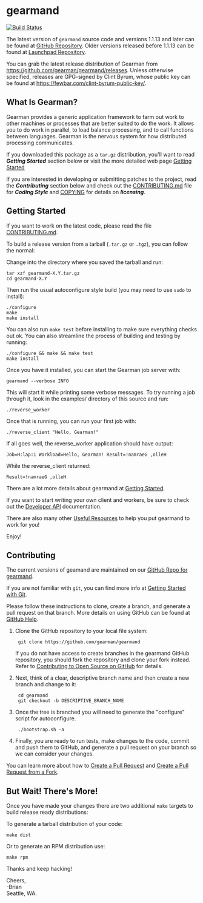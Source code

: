 gearmand
========

[![Build Status](https://app.travis-ci.com/gearman/gearmand.svg?branch=master)](https://app.travis-ci.com/github/gearman/gearmand)

The latest version of ```gearmand``` source code and versions 1.1.13 and later can be found at [GitHub Repository](https://github.com/gearman/gearmand). Older versions released before 1.1.13 can be found at [Launchpad Repository](http://launchpad.net/gearmand/).

You can grab the latest release distribution of Gearman from https://github.com/gearman/gearmand/releases. Unless otherwise specified, releases are GPG-signed by Clint Byrum, whose public key can be found at https://fewbar.com/clint-byrum-public-key/.


What Is Gearman?
----------------

Gearman provides a generic application framework to farm out work to other machines or processes that are better suited to do the work. It allows you to do work in parallel, to load balance processing, and to call functions between languages. Gearman is the nervous system for how distributed processing communicates.

If you downloaded this package as a ```tar.gz``` distribution, you'll want to read ***Getting Started*** section below or visit the more detailed web page [Getting Started](http://gearman.org/getting-started/)

If you are interested in developing or submitting patches to the project, read the ***Contributing*** section below and check out the [CONTRIBUTING.md](https://github.com/gearman/gearmand/blob/master/CONTRIBUTING.md) file for ***Coding Style*** and [COPYING](https://github.com/gearman/gearmand/blob/master/COPYING) for details on ***licensing***.


Getting Started
---------------

If you want to work on the latest code, please read the file [CONTRIBUTING.md](https://github.com/gearman/gearmand/blob/master/CONTRIBUTING.md).

To build a release version from a tarball (```.tar.gz``` or ```.tgz```), you can follow the normal:

Change into the directory where you saved the tarball and run:

    tar xzf gearmand-X.Y.tar.gz
    cd gearmand-X.Y

Then run the usual autoconfigure style build (you may need to use ```sudo``` to install):

    ./configure
    make
    make install

You can also run ```make test``` before installing to make sure everything
checks out ok. You can also streamline the process of building and testing by running:

    ./configure && make && make test
    make install

Once you have it installed, you can start the Gearman job server with:

    gearmand --verbose INFO

This will start it while printing some verbose messages. To try
running a job through it, look in the examples/ directory of this
source and run:

    ./reverse_worker

Once that is running, you can run your first job with:

    ./reverse_client "Hello, Gearman!"

If all goes well, the reverse_worker application should have output:

    Job=H:lap:1 Workload=Hello, Gearman! Result=!namraeG ,olleH

While the reverse_client returned:

    Result=!namraeG ,olleH

There are a lot more details about gearmand at [Getting Started](http://gearman.org/getting-started/).

If you want to start writing your own client and workers, be sure to check out the [Developer API](http://gearman.info/libgearman.html) documentation.

There are also many other [Useful Resources](http://www.gearman.org/) to help you put gearmand to work for you!

Enjoy!


Contributing
------------

The current versions of geamand are maintained on our [GitHub Repo for gearmand](https://github.com/gearman/gearmand).

If you are not familiar with ```git```, you can find more info at [Getting Started with Git](https://git-scm.com/book/en/v1/Getting-Started).

Please follow these instructions to clone, create a branch, and generate a pull request on that branch. More details on using GitHub can be found at [GitHub Help](https://help.github.com/).

1. Clone the GitHub repository to your local file system:

        git clone https://github.com/gearman/gearmand

   If you do not have access to create branches in the gearmand GitHub repository, you should fork the repository and clone your fork instead. Refer to [Contributing to Open Source on GitHub](https://guides.github.com/activities/contributing-to-open-source/#contributing) for details.

2. Next, think of a clear, descriptive branch name and then create a new branch and change to it:

        cd gearmand
        git checkout -b DESCRIPTIVE_BRANCH_NAME

3. Once the tree is branched you will need to generate the "configure" script for autoconfigure.

        ./bootstrap.sh -a

4. Finally, you are ready to run tests, make changes to the code, commit and push them to GitHub, and generate a pull request on your branch so we can consider your changes.

You can learn more about how to [Create a Pull Request](https://help.github.com/articles/creating-a-pull-request/) and [Create a Pull Request from a Fork](https://help.github.com/articles/creating-a-pull-request-from-a-fork/).


But Wait! There's More!
-----------------------

Once you have made your changes there are two additional ```make``` targets to build release ready distributions:

To generate a tarball distribution of your code:

    make dist

Or to generate an RPM distribution use:

    make rpm

Thanks and keep hacking!

Cheers,  
  -Brian  
  Seattle, WA.
